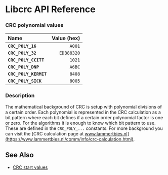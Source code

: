 # Libcrc API Reference

### CRC polynomial values

| Name | Value (hex) |
| :--- | ---: |
|**`CRC_POLY_16`**|`A001`|
|**`CRC_POLY_32`**|`EDB88320`|
|**`CRC_POLY_CCITT`**|`1021`|
|**`CRC_POLY_DNP`**|`A6BC`|
|**`CRC_POLY_KERMIT`**|`8408`|
|**`CRC_POLY_SICK`**|`8005`|

### Description

The mathematical background of CRC is setup with polynomial divisions of a certain order. Each polynomial is represented
in the CRC calculation as a bit pattern where each bit defines if a certain order polynomial factor is one or zero. For
the algorithms it is enough to know which bit pattern to use. These are defined in the `CRC_POLY_...` constants. For
more background you can visit the [CRC calculation page at www.lammertbies.nl](https://www.lammertbies.nl/comm/info/crc-calculation.html).

## See Also

* [CRC start values](CRC_START.md)
